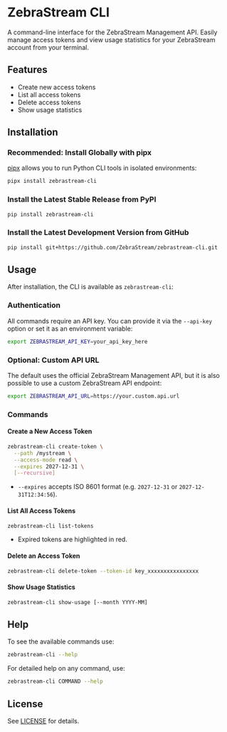 # ZebraStream CLI

A command-line interface for the ZebraStream Management API. Easily manage access tokens and view usage statistics for your ZebraStream account from your terminal.

## Features
- Create new access tokens
- List all access tokens
- Delete access tokens
- Show usage statistics

## Installation

### Recommended: Install Globally with pipx
[pipx](https://pypa.github.io/pipx/) allows you to run Python CLI tools in isolated environments:

```bash
pipx install zebrastream-cli
```

### Install the Latest Stable Release from PyPI
```bash
pip install zebrastream-cli
```

### Install the Latest Development Version from GitHub
```bash
pip install git+https://github.com/ZebraStream/zebrastream-cli.git
```

## Usage

After installation, the CLI is available as `zebrastream-cli`:

### Authentication
All commands require an API key. You can provide it via the `--api-key` option or set it as an environment variable:

```bash
export ZEBRASTREAM_API_KEY=your_api_key_here
```

### Optional: Custom API URL
The default uses the official ZebraStream Management API, but it is also possible to use a custom ZebraStream API endpoint:

```bash
export ZEBRASTREAM_API_URL=https://your.custom.api.url
```

### Commands

#### Create a New Access Token
```bash
zebrastream-cli create-token \
  --path /mystream \
  --access-mode read \
  --expires 2027-12-31 \
  [--recursive]
```
- `--expires` accepts ISO 8601 format (e.g. `2027-12-31` or `2027-12-31T12:34:56`).

#### List All Access Tokens
```bash
zebrastream-cli list-tokens
```
- Expired tokens are highlighted in red.

#### Delete an Access Token
```bash
zebrastream-cli delete-token --token-id key_xxxxxxxxxxxxxxxx
```

#### Show Usage Statistics
```bash
zebrastream-cli show-usage [--month YYYY-MM]
```

## Help
To see the available commands use:
```bash
zebrastream-cli --help
```

For detailed help on any command, use:
```bash
zebrastream-cli COMMAND --help
```

## License
See [LICENSE](LICENSE) for details.
